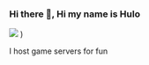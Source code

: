 ### Hi there 👋, Hi my name is Hulo
![](https://c.tenor.com/2oQwi7vJz9wAAAAC/loop-space.gif)
)

I host game servers for fun 


